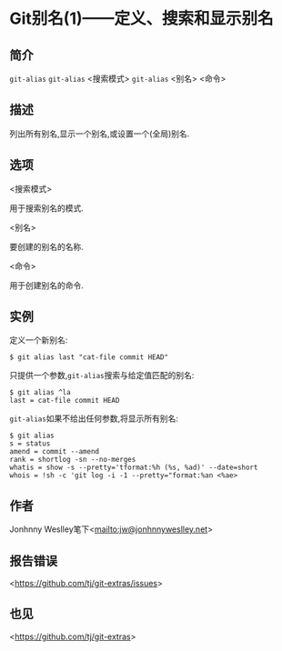 
# Git别名(1)——定义、搜索和显示别名

## 简介

`git-alias`
`git-alias` \<搜索模式>
`git-alias` \<别名> \<命令>

## 描述

列出所有别名,显示一个别名,或设置一个(全局)别名.

## 选项

  \<搜索模式>

用于搜索别名的模式.

  \<别名>

要创建的别名的名称.

  \<命令>

用于创建别名的命令.

## 实例

定义一个新别名:

```
$ git alias last "cat-file commit HEAD"
```

只提供一个参数,`git-alias`搜索与给定值匹配的别名:

```
$ git alias ^la
last = cat-file commit HEAD
```

 `git-alias`如果不给出任何参数,将显示所有别名:

```
$ git alias
s = status
amend = commit --amend
rank = shortlog -sn --no-merges
whatis = show -s --pretty='tformat:%h (%s, %ad)' --date=short
whois = !sh -c 'git log -i -1 --pretty="format:%an <%ae>
```

## 作者

Jonhnny Weslley笔下\<<mailto:jw@jonhnnyweslley.net>>

## 报告错误

\<<https://github.com/tj/git-extras/issues>>

## 也见

\<<https://github.com/tj/git-extras>>
